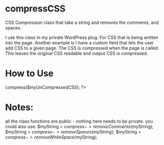 compressCSS
===========

CSS Compression class that take a string and removes the comments, and spaces.

I use this class in my private WordPress plug. For CSS that is being written into the page. Another example is I have a custom field that lets the user add CSS to a given page. The CSS is compressed when the page is called. This leaves the original CSS readable and output CSS is compressed. 

How to Use
==========
<?
/** class the class file */
require_once( plugin_dir_url(__FILE__) . 'folder_name/class.compressCSS.inc' );


/** create an instance */
$compress = new compressCSS();

/** function take a string and returns a string */
$myCompressedCSS = $compress->compress($myUnCompressedCSS);
?>

Notes:
======

all the class functions are public - nothing here needs to be private.
you could also use.
$myString = $compress->removeComments($myString);
$myString = $compress->removeSpaces($myString);
$myString = $compress->removeWhiteSpace($myString);
